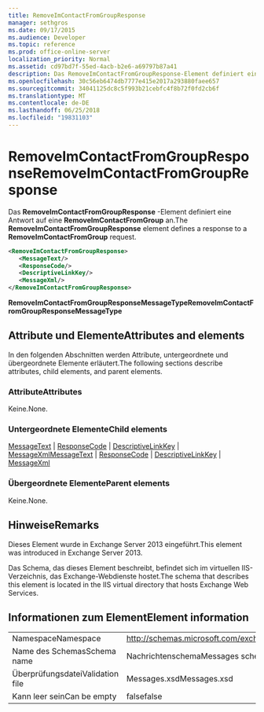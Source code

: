 ```yaml
---
title: RemoveImContactFromGroupResponse
manager: sethgros
ms.date: 09/17/2015
ms.audience: Developer
ms.topic: reference
ms.prod: office-online-server
localization_priority: Normal
ms.assetid: cd97bd7f-55ed-4acb-b2e6-a69797b87a41
description: Das RemoveImContactFromGroupResponse-Element definiert eine Antwort auf eine RemoveImContactFromGroup an.
ms.openlocfilehash: 30c56eb6474db7777e415e2017a293880faee657
ms.sourcegitcommit: 34041125dc8c5f993b21cebfc4f8b72f0fd2cb6f
ms.translationtype: MT
ms.contentlocale: de-DE
ms.lasthandoff: 06/25/2018
ms.locfileid: "19831103"
---
```

# <a name="removeimcontactfromgroupresponse"></a><span data-ttu-id="c2281-103">RemoveImContactFromGroupResponse</span><span class="sxs-lookup"><span data-stu-id="c2281-103">RemoveImContactFromGroupResponse</span></span>

<span data-ttu-id="c2281-104">Das **RemoveImContactFromGroupResponse** -Element definiert eine Antwort auf eine **RemoveImContactFromGroup** an.</span><span class="sxs-lookup"><span data-stu-id="c2281-104">The **RemoveImContactFromGroupResponse** element defines a response to a **RemoveImContactFromGroup** request.</span></span> 
  
```XML
<RemoveImContactFromGroupResponse>
   <MessageText/>
   <ResponseCode/>
   <DescriptiveLinkKey/>
   <MessageXml/>
</RemoveImContactFromGroupResponse>
```

 <span data-ttu-id="c2281-105">**RemoveImContactFromGroupResponseMessageType**</span><span class="sxs-lookup"><span data-stu-id="c2281-105">**RemoveImContactFromGroupResponseMessageType**</span></span>
## <a name="attributes-and-elements"></a><span data-ttu-id="c2281-106">Attribute und Elemente</span><span class="sxs-lookup"><span data-stu-id="c2281-106">Attributes and elements</span></span>

<span data-ttu-id="c2281-107">In den folgenden Abschnitten werden Attribute, untergeordnete und übergeordnete Elemente erläutert.</span><span class="sxs-lookup"><span data-stu-id="c2281-107">The following sections describe attributes, child elements, and parent elements.</span></span>
  
### <a name="attributes"></a><span data-ttu-id="c2281-108">Attribute</span><span class="sxs-lookup"><span data-stu-id="c2281-108">Attributes</span></span>

<span data-ttu-id="c2281-109">Keine.</span><span class="sxs-lookup"><span data-stu-id="c2281-109">None.</span></span>
  
### <a name="child-elements"></a><span data-ttu-id="c2281-110">Untergeordnete Elemente</span><span class="sxs-lookup"><span data-stu-id="c2281-110">Child elements</span></span>

<span data-ttu-id="c2281-111">[MessageText](messagetext.md) | [ResponseCode](responsecode.md) | [DescriptiveLinkKey](descriptivelinkkey.md) | [MessageXml](messagexml.md)</span><span class="sxs-lookup"><span data-stu-id="c2281-111">[MessageText](messagetext.md) | [ResponseCode](responsecode.md) | [DescriptiveLinkKey](descriptivelinkkey.md) | [MessageXml](messagexml.md)</span></span>
  
### <a name="parent-elements"></a><span data-ttu-id="c2281-112">Übergeordnete Elemente</span><span class="sxs-lookup"><span data-stu-id="c2281-112">Parent elements</span></span>

<span data-ttu-id="c2281-113">Keine.</span><span class="sxs-lookup"><span data-stu-id="c2281-113">None.</span></span>
  
## <a name="remarks"></a><span data-ttu-id="c2281-114">Hinweise</span><span class="sxs-lookup"><span data-stu-id="c2281-114">Remarks</span></span>

<span data-ttu-id="c2281-115">Dieses Element wurde in Exchange Server 2013 eingeführt.</span><span class="sxs-lookup"><span data-stu-id="c2281-115">This element was introduced in Exchange Server 2013.</span></span>
  
<span data-ttu-id="c2281-116">Das Schema, das dieses Element beschreibt, befindet sich im virtuellen IIS-Verzeichnis, das Exchange-Webdienste hostet.</span><span class="sxs-lookup"><span data-stu-id="c2281-116">The schema that describes this element is located in the IIS virtual directory that hosts Exchange Web Services.</span></span>
  
## <a name="element-information"></a><span data-ttu-id="c2281-117">Informationen zum Element</span><span class="sxs-lookup"><span data-stu-id="c2281-117">Element information</span></span>

|||
|:-----|:-----|
|<span data-ttu-id="c2281-118">Namespace</span><span class="sxs-lookup"><span data-stu-id="c2281-118">Namespace</span></span>  <br/> |http://schemas.microsoft.com/exchange/services/2006/messages  <br/> |
|<span data-ttu-id="c2281-119">Name des Schemas</span><span class="sxs-lookup"><span data-stu-id="c2281-119">Schema name</span></span>  <br/> |<span data-ttu-id="c2281-120">Nachrichtenschema</span><span class="sxs-lookup"><span data-stu-id="c2281-120">Messages schema</span></span>  <br/> |
|<span data-ttu-id="c2281-121">Überprüfungsdatei</span><span class="sxs-lookup"><span data-stu-id="c2281-121">Validation file</span></span>  <br/> |<span data-ttu-id="c2281-122">Messages.xsd</span><span class="sxs-lookup"><span data-stu-id="c2281-122">Messages.xsd</span></span>  <br/> |
|<span data-ttu-id="c2281-123">Kann leer sein</span><span class="sxs-lookup"><span data-stu-id="c2281-123">Can be empty</span></span>  <br/> |<span data-ttu-id="c2281-124">false</span><span class="sxs-lookup"><span data-stu-id="c2281-124">false</span></span>  <br/> |
   

